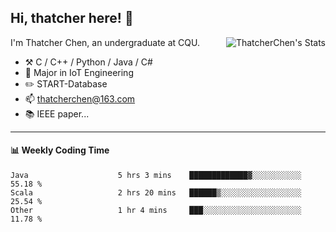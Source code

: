 ## Hi, thatcher here! :wave:

<img align="right" src="https://github-readme-stats.vercel.app/api?username=thatcherchen&title_color=333&text_color=777" alt="ThatcherChen's Stats" >

I'm Thatcher Chen, an undergraduate at CQU.

- :hammer_and_pick:  C / C++ / Python / Java / C# 
- :seedling:  Major in IoT Engineering
- :pencil2: START-Database
- :mailbox: thatcherchen@163.com
- :books: IEEE paper...

---

#### :bar_chart: Weekly Coding Time

<!--START_SECTION:waka-->

```text
Java                    5 hrs 3 mins    █████████████▓░░░░░░░░░░░   55.18 %
Scala                   2 hrs 20 mins   ██████▒░░░░░░░░░░░░░░░░░░   25.54 %
Other                   1 hr 4 mins     ███░░░░░░░░░░░░░░░░░░░░░░   11.78 %
```

<!--END_SECTION:waka-->
